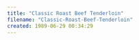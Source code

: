 ```yaml
---
title: "Classic Roast Beef Tenderloin"
filename: "Classic-Roast-Beef-Tenderloin"
created: 1989-06-29 00:34:29
---
```

